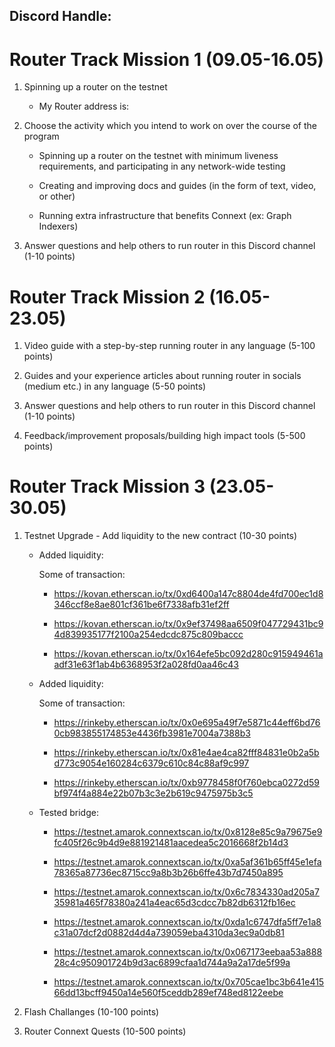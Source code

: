 ## Discord Handle: 
# Router Track Mission 1 (09.05-16.05)

1) Spinning up a router on the testnet

    - My Router address is: 

2) Choose the activity which you intend to work on over the course of the program

    - Spinning up a router on the testnet with minimum liveness requirements, and participating in any network-wide testing

    - Creating and improving docs and guides (in the form of text, video, or other)

    - Running extra infrastructure that benefits Connext (ex: Graph Indexers)

3) Answer questions and help others to run router in this Discord channel (1-10 points)

# Router Track Mission 2 (16.05-23.05)

1) Video guide with a step-by-step running router in any language (5-100 points)


2) Guides and your experience articles about running router in socials (medium etc.) in any language (5-50 points)


3) Answer questions and help others to run router in this Discord channel (1-10 points)


4) Feedback/improvement proposals/building high impact tools (5-500 points)

# Router Track Mission 3 (23.05-30.05)

1) Testnet Upgrade - Add liquidity to the new contract (10-30 points)

    - Added liquidity:

      Some of transaction:

       - https://kovan.etherscan.io/tx/0xd6400a147c8804de4fd700ec1d8346ccf8e8ae801cf361be6f7338afb31ef2ff

       - https://kovan.etherscan.io/tx/0x9ef37498aa6509f047729431bc94d839935177f2100a254edcdc875c809baccc

       - https://kovan.etherscan.io/tx/0x164efe5bc092d280c915949461aadf31e63f1ab4b6368953f2a028fd0aa46c43

    - Added liquidity:

      Some of transaction:

       - https://rinkeby.etherscan.io/tx/0x0e695a49f7e5871c44eff6bd760cb983855174853e4436fb3981e7004a7388b3

       - https://rinkeby.etherscan.io/tx/0x81e4ae4ca82fff84831e0b2a5bd773c9054e160284c6379c610c84c88af9c997
       
       - https://rinkeby.etherscan.io/tx/0xb9778458f0f760ebca0272d59bf974f4a884e22b07b3c3e2b619c9475975b3c5

    - Tested bridge:
      
      - https://testnet.amarok.connextscan.io/tx/0x8128e85c9a79675e9fc405f26c9b4d9e881921481aacedea5c2016668f2b14d3


      - https://testnet.amarok.connextscan.io/tx/0xa5af361b65ff45e1efa78365a87736ec8715cc9a8b3b26b6ffe43b7d7450a895


      - https://testnet.amarok.connextscan.io/tx/0x6c7834330ad205a735981a465f78380a241a4eac65d3cdcc7b82db6312fb16ec


      - https://testnet.amarok.connextscan.io/tx/0xda1c6747dfa5ff7e1a8c31a07dcf2d0882d4d4a739059eba4310da3ec9a0db81


      - https://testnet.amarok.connextscan.io/tx/0x067173eebaa53a88828c4c950901724b9d3ac6899cfaa1d744a9a2a17de5f99a


      - https://testnet.amarok.connextscan.io/tx/0x705cae1bc3b641e41566dd13bcff9450a14e560f5ceddb289ef748ed8122eebe



2) Flash Challanges (10-100 points)


3) Router Connext Quests (10-500 points)
